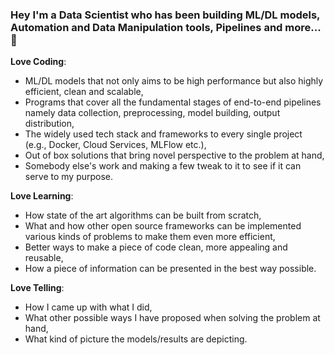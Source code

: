 ### Hey I'm a Data Scientist who has been building ML/DL models, Automation and Data Manipulation tools, Pipelines and more...👋

__Love Coding__:
  - ML/DL models that not only aims to be high performance but also highly efficient, clean and scalable,
  - Programs that cover all the fundamental stages of end-to-end pipelines namely data collection, preprocessing, model building, output distribution,
  - The widely used tech stack and frameworks to every single project (e.g., Docker, Cloud Services, MLFlow etc.),
  - Out of box solutions that bring novel perspective to the problem at hand,
  - Somebody else's work and making a few tweak to it to see if it can serve to my purpose.
  
__Love Learning__:
  - How state of the art algorithms can be built from scratch,
  - What and how other open source frameworks can be implemented various kinds of problems to make them even more efficient,
  - Better ways to make a piece of code clean, more appealing and reusable,
  - How a piece of information can be presented in the best way possible.
  
__Love Telling__:
  - How I came up with what I did,
  - What other possible ways I have proposed when solving the problem at hand,
  - What kind of picture the models/results are depicting.
